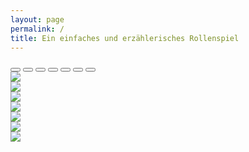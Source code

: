 ```yaml
---
layout: page
permalink: /
title: Ein einfaches und erzählerisches Rollenspiel
---
```


<div id="myCarousel" class="carousel slide" data-bs-ride="carousel" data-bs-interval="5000" data-bs-touch="true" data-bs-pause="hover">
  <div class="carousel-indicators">
    <button data-bs-target="#myCarousel" data-bs-slide-to="0" class="active"></button>
    <button data-bs-target="#myCarousel" data-bs-slide-to="1"></button>
    <button data-bs-target="#myCarousel" data-bs-slide-to="2"></button>
    <button data-bs-target="#myCarousel" data-bs-slide-to="3"></button>
    <button data-bs-target="#myCarousel" data-bs-slide-to="4"></button>
    <button data-bs-target="#myCarousel" data-bs-slide-to="5"></button>
    <button data-bs-target="#myCarousel" data-bs-slide-to="6"></button>
  </div>
  <!-- Wrapper for slides -->
  <div class="carousel-inner">
    <div class="carousel-item active">
      <img class="img-fluid" src="{{ site.baseurl }}/assets/images/startseite0.jpg">
    </div>
    <div class="carousel-item">
      <img class="img-fluid" src="{{ site.baseurl }}/assets/images/startseite1.jpg">
    </div>
    <div class="carousel-item">
      <img class="img-fluid" src="{{ site.baseurl }}/assets/images/startseite2.jpg">
    </div>
    <div class="carousel-item">
      <img class="img-fluid" src="{{ site.baseurl }}/assets/images/startseite3.jpg">
    </div>
    <div class="carousel-item">
      <img class="img-fluid" src="{{ site.baseurl }}/assets/images/startseite4.jpg">
    </div>
    <div class="carousel-item">
      <img class="img-fluid" src="{{ site.baseurl }}/assets/images/startseite5.jpg">
    </div>
    <div class="carousel-item">
      <img class="img-fluid" src="{{ site.baseurl }}/assets/images/startseite6.jpg">
    </div>
  </div>

  <a class="carousel-control-prev" href="#myCarousel" role="button" data-bs-slide="prev">
    <span class="carousel-control-prev-icon" aria-hidden="true"></span>
  </a>
  <a class="carousel-control-next" href="#myCarousel" role="button" data-bs-slide="next">
    <span class="carousel-control-next-icon" aria-hidden="true"></span>
  </a>
</div>